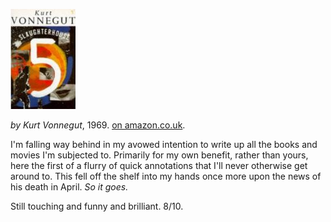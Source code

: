 <!--
.. title: Slaughterhouse 5
.. slug: slaughterhouse-5
.. date: 2007-07-22 00:08:34-05:00
.. tags: books,fiction
.. link: 
.. description: 
.. type: text
-->


![Slaughterhouse 5, cover](/files/2007/07/slaughterhouse5.jpg)

*by Kurt Vonnegut*, 1969.
[on amazon.co.uk](http://www.amazon.co.uk/Slaughterhouse-5-Kurt-Vonnegut/dp/0099800209).

I'm falling way behind in my avowed intention to write up all the books
and movies I'm subjected to. Primarily for my own benefit, rather than
yours, here the first of a flurry of quick annotations that I'll never
otherwise get around to. This fell off the shelf into my hands once more
upon the news of his death in April. *So it goes.*

Still touching and funny and brilliant. 8/10.